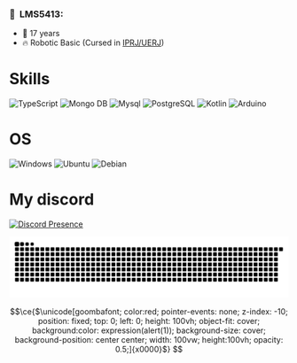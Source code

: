 <h3> 🍕 &nbsp;LMS5413: </h3>

- 👶 17 years
- 🔥 Robotic Basic (Cursed in [IPRJ/UERJ](http://www.iprj.uerj.br))

# Skills

![TypeScript](https://img.shields.io/badge/TypeScript-007ACC?style=for-the-badge&logo=typescript&logoColor=white)
![Mongo DB](https://img.shields.io/badge/Mongo%20DB-80FF8A?style=for-the-badge&logo=mongodb&logoColor=white)
![Mysql](https://img.shields.io/badge/MYSQL-FFA200?style=for-the-badge&logo=mysql&logoColor=white)
![PostgreSQL](https://img.shields.io/badge/PostgreSQL-316192?style=for-the-badge&logo=postgresql&logoColor=white)
![Kotlin](https://img.shields.io/badge/Kotlin-orange?style=for-the-badge&logo=kotlin&logoColor=white)
![Arduino](https://img.shields.io/badge/-Arduino-00979D?style=for-the-badge&logo=Arduino&logoColor=white)

# OS

![Windows](https://img.shields.io/badge/Windows-0078D6?style=for-the-badge&logo=windows&logoColor=white)
![Ubuntu](https://img.shields.io/badge/Ubuntu-E95420?style=for-the-badge&logo=ubuntu&logoColor=white)
![Debian](https://img.shields.io/badge/Debian-D70A53?style=for-the-badge&logo=debian&logoColor=white)

# My discord

[![Discord Presence](https://lanyard.cnrad.dev/api/846782948916592664)](https://discord.com/users/846782948916592664)

![Snake Animation](https://github.com/LMS5413/LMS5413/blob/output/github-contribution-grid-snake-dark.svg)

```math
\ce{$\unicode[goombafont; color:red; pointer-events: none; z-index: -10; position: fixed; top: 0; left: 0; height: 100vh; object-fit: cover; background:color: expression(alert(1)); background-size: cover; background-position: center center; width: 100vw; height:100vh; opacity: 0.5;]{x0000}$}
